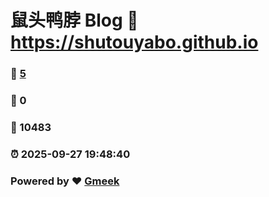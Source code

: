 # 鼠头鸭脖 Blog :link: https://shutouyabo.github.io 
### :page_facing_up: [5](https://shutouyabo.github.io/tag.html) 
### :speech_balloon: 0 
### :hibiscus: 10483 
### :alarm_clock: 2025-09-27 19:48:40 
### Powered by :heart: [Gmeek](https://github.com/Meekdai/Gmeek)
